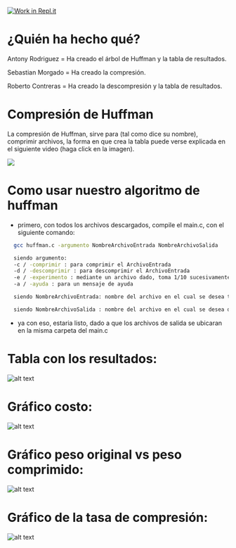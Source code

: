 [![Work in Repl.it](https://classroom.github.com/assets/work-in-replit-14baed9a392b3a25080506f3b7b6d57f295ec2978f6f33ec97e36a161684cbe9.svg)](https://classroom.github.com/online_ide?assignment_repo_id=272915&assignment_repo_type=GroupAssignmentRepo)
# ¿Quién ha hecho qué?

Antony Rodriguez = Ha creado el árbol de Huffman y la tabla de resultados.

Sebastian Morgado = Ha creado la compresión.

Roberto Contreras = Ha creado la descompresión y la tabla de resultados.

# Compresión de Huffman

La compresión de Huffman, sirve para (tal como dice su nombre), comprimir archivos, la forma en que crea la tabla puede verse explicada en el siguiente video (haga click en la imagen).

[![](https://encrypted-tbn0.gstatic.com/images?q=tbn%3AANd9GcQbOGvrqlCsSLfeNyTPWAzFkE2NCh7H5ovHgw&usqp=CAU)](http://www.youtube.com/watch?v=8Gf8wutvS1w "paso a paso de huffman")

# Como usar nuestro algoritmo de huffman

  - primero, con todos los archivos descargados, compile el main.c, con el siguiente comando:
  ```sh
    gcc huffman.c -argumento NombreArchivoEntrada NombreArchivoSalida

    siendo argumento:
    -c / -comprimir : para comprimir el ArchivoEntrada
    -d / -descomprimir : para descomprimir el ArchivoEntrada
    -e / -experimento : mediante un archivo dado, toma 1/10 sucesivamente (1/10,2/10,etc.) de cada archivo, para luego comprimirlos. en este caso, solo necesita un archivo de entrada, ya que generara automaticamente los archivos de salida.
    -a / -ayuda : para un mensaje de ayuda

    siendo NombreArchivoEntrada: nombre del archivo en el cual se desea trabajar. este debe estar en la misma carpeta que el archivo c.

    siendo NombreArchivoSalida : nombre del archivo en el cual se desea dejar el resultado. este se ubicara en la misma carpeta que el archivo c.
```
  - ya con eso, estaria listo, dado a que los archivos de salida se ubicaran en la misma carpeta del main.c

# Tabla con los resultados: 

![alt text](https://github.com/edd-ic/taller-2-grupo2/blob/master/fotos/TABLA.png?raw=true)

# Gráfico costo:

![alt text](https://github.com/edd-ic/taller-2-grupo2/blob/master/fotos/GRAFICO_costo.png?raw=true)

# Gráfico peso original vs peso comprimido:

![alt text](https://github.com/edd-ic/taller-2-grupo2/blob/master/fotos/GRAFICO_pesoO_vs_pesoC.png?raw=true)

# Gráfico de la tasa de compresión:

![alt text](https://github.com/edd-ic/taller-2-grupo2/blob/master/fotos/GRAFICO_tasa_de_compresion.png?raw=true)
